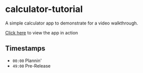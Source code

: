 # calculator-tutorial

A simple calculator app to demonstrate for a video walkthrough.

[Click here](https://pookage.github.io/calculator-tutorial/) to view the app in action

## Timestamps

- `00:00` Plannin'
- `49:00` Pre-Release